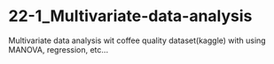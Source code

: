 # 22-1_Multivariate-data-analysis

Multivariate data analysis wit coffee quality dataset(kaggle) with using MANOVA, regression, etc...
